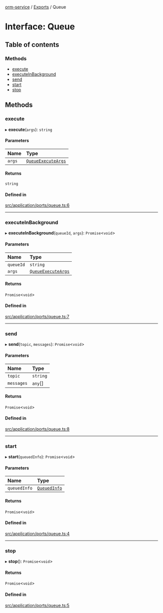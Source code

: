[orm-service](../README.md) / [Exports](../modules.md) / Queue

# Interface: Queue

## Table of contents

### Methods

- [execute](Queue.md#execute)
- [executeInBackground](Queue.md#executeinbackground)
- [send](Queue.md#send)
- [start](Queue.md#start)
- [stop](Queue.md#stop)

## Methods

### execute

▸ **execute**(`args`): `string`

#### Parameters

| Name | Type |
| :------ | :------ |
| `args` | [`QueueExecuteArgs`](QueueExecuteArgs.md) |

#### Returns

`string`

#### Defined in

[src/application/ports/queue.ts:6](https://github.com/lambda-orm/lambdaorm-svc/blob/b929c27/src/application/ports/queue.ts#L6)

___

### executeInBackground

▸ **executeInBackground**(`queueId`, `args`): `Promise`\<`void`\>

#### Parameters

| Name | Type |
| :------ | :------ |
| `queueId` | `string` |
| `args` | [`QueueExecuteArgs`](QueueExecuteArgs.md) |

#### Returns

`Promise`\<`void`\>

#### Defined in

[src/application/ports/queue.ts:7](https://github.com/lambda-orm/lambdaorm-svc/blob/b929c27/src/application/ports/queue.ts#L7)

___

### send

▸ **send**(`topic`, `messages`): `Promise`\<`void`\>

#### Parameters

| Name | Type |
| :------ | :------ |
| `topic` | `string` |
| `messages` | `any`[] |

#### Returns

`Promise`\<`void`\>

#### Defined in

[src/application/ports/queue.ts:8](https://github.com/lambda-orm/lambdaorm-svc/blob/b929c27/src/application/ports/queue.ts#L8)

___

### start

▸ **start**(`queuedInfo`): `Promise`\<`void`\>

#### Parameters

| Name | Type |
| :------ | :------ |
| `queuedInfo` | [`QueuedInfo`](QueuedInfo.md) |

#### Returns

`Promise`\<`void`\>

#### Defined in

[src/application/ports/queue.ts:4](https://github.com/lambda-orm/lambdaorm-svc/blob/b929c27/src/application/ports/queue.ts#L4)

___

### stop

▸ **stop**(): `Promise`\<`void`\>

#### Returns

`Promise`\<`void`\>

#### Defined in

[src/application/ports/queue.ts:5](https://github.com/lambda-orm/lambdaorm-svc/blob/b929c27/src/application/ports/queue.ts#L5)
